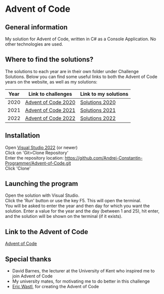 # Advent of Code

## General information
My solution for Advent of Code, written in C# as a Console Application. No other technologies are used.

## Where to find the solutions?
The solutions to each year are in their own folder under Challenge Solutions. Below you can find some useful links to both the Advent of Code years on the website, as well as my solutions:   

| Year | Link to challenges                                   | Link to my solutions |
| ---- | ------------------                                   | -------------------- |
| 2020 | [Advent of Code 2020](https://adventofcode.com/2020) | [Solutions 2020](https://github.com/Andrei-Constantin-Programmer/Advent-of-Code/tree/master/Advent%20of%20Code/Challenge%20Solutions/Year%202020) |
| 2021 | [Advent of Code 2021](https://adventofcode.com/2021) | [Solutions 2021](https://github.com/Andrei-Constantin-Programmer/Advent-of-Code/tree/master/Advent%20of%20Code/Challenge%20Solutions/Year%202021) |
| 2022 | [Advent of Code 2022](https://adventofcode.com/2022) | [Solutions 2022](https://github.com/Andrei-Constantin-Programmer/Advent-of-Code/tree/master/Advent%20of%20Code/Challenge%20Solutions/Year%202022) |

## Installation
Open [Visual Studio 2022](https://visualstudio.microsoft.com/downloads/) (or newer)  
Click on 'Git>Clone Repository'  
Enter the repository location: https://github.com/Andrei-Constantin-Programmer/Advent-of-Code.git  
Click 'Clone'  

## Launching the program
Open the solution with Visual Studio.  
Click the 'Run' button or use the key F5. This will open the terminal.  
You will be asked to enter the year and then day for which you want the solution. Enter a value for the year and the day (between 1 and 25), hit enter, and the solution will be shown on the terminal (if it exists).  

## Link to the Advent of Code
[Advent of Code](https://adventofcode.com/)

## Special thanks
- David Barnes, the lecturer at the University of Kent who inspired me to join Advent of Code  
- My university mates, for motivating me to do better in this challenge  
- [Eric Wastl](http://was.tl/), for creating the Advent of Code
